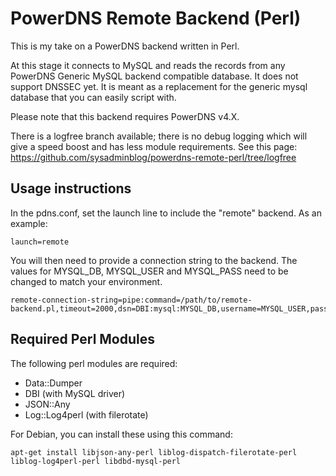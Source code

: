 # PowerDNS Remote Backend (Perl)

This is my take on a PowerDNS backend written in Perl.

At this stage it connects to MySQL and reads the records from any PowerDNS Generic MySQL backend compatible database. It does not support DNSSEC yet. It is meant as a replacement for the generic mysql database that you can easily script with.

Please note that this backend requires PowerDNS v4.X.

There is a logfree branch available; there is no debug logging which will give a speed boost and has less module requirements. See this page: https://github.com/sysadminblog/powerdns-remote-perl/tree/logfree

## Usage instructions

In the pdns.conf, set the launch line to include the "remote" backend. As an example:

```
launch=remote
```

You will then need to provide a connection string to the backend. The values for MYSQL_DB, MYSQL_USER and MYSQL_PASS need to be changed to match your environment.
```
remote-connection-string=pipe:command=/path/to/remote-backend.pl,timeout=2000,dsn=DBI:mysql:MYSQL_DB,username=MYSQL_USER,password=MYSQL_PASS
```

## Required Perl Modules

The following perl modules are required:

* Data::Dumper
* DBI (with MySQL driver)
* JSON::Any
* Log::Log4perl (with filerotate)

For Debian, you can install these using this command:
```
apt-get install libjson-any-perl liblog-dispatch-filerotate-perl liblog-log4perl-perl libdbd-mysql-perl
```
